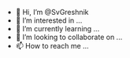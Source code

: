 - 👋 Hi, I’m @SvGreshnik
- 👀 I’m interested in ...
- 🌱 I’m currently learning ...
- 💞️ I’m looking to collaborate on ...
- 📫 How to reach me ...

<!---
SvGreshnik/SvGreshnik is a ✨ special ✨ repository because its `README.md` (this file) appears on your GitHub profile.
You can click the Preview link to take a look at your changes.
--->
